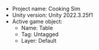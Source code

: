 <!-- UNITY CODE ASSIST INSTRUCTIONS START -->
- Project name: Cooking Sim
- Unity version: Unity 2022.3.25f1
- Active game object:
  - Name: Table
  - Tag: Untagged
  - Layer: Default
<!-- UNITY CODE ASSIST INSTRUCTIONS END -->